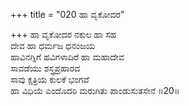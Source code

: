 +++
title = "020 ಹಾ ವೃಕೋದರ"

+++
ಹಾ ವೃಕೋದರ ನಕುಲ ಹಾ ಸಹ   
ದೇವ ಹಾ ಧರ್ಮಜ ಧನಂಜಯ   
ಹಾವಿನಗ್ನಿಗೆ ಹವಿಗಳಾದಿರೆ ಹಾ ಮಹಾದೇವ   
ಸಾವಡೆಯು ಶಸ್ತ್ರಪ್ರಹಾರದ   
ಸಾವು ಕ್ಷತ್ರಿಯ ಕುಲಕೆ ಭಂಗವೆ   
ಹಾ ವಿಧಿಯೆ ಎಂದೊದರಿ ಮರುಗಿತು ಪಾಂಡುಸುತಸೇನೆ       ॥20॥